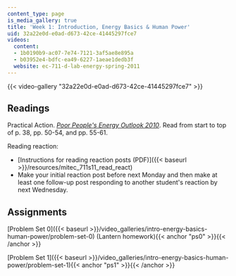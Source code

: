 ```yaml
---
content_type: page
is_media_gallery: true
title: 'Week 1: Introduction, Energy Basics & Human Power'
uid: 32a22e0d-e0ad-d673-42ce-41445297fce7
videos:
  content:
  - 1b0190b9-ac07-7e74-7121-3af5ae8e895a
  - b03952e4-bdfc-ea49-6227-1aeae1dedb3f
  website: ec-711-d-lab-energy-spring-2011
---
```



{{< video-gallery "32a22e0d-e0ad-d673-42ce-41445297fce7" >}}


Readings
--------

Practical Action. [_Poor People's Energy Outlook 2010_](https://practicalaction.org/poor-peoples-energy-outlook/#:~:text=The%20Poor%20People's%20Energy%20Outlook,the%20perspectives%20of%20the%20poor.&text=By%20drawing%20on%20the%20realities,framing%20the%20energy%20access%20narrative.). Read from start to top of p. 38, pp. 50-54, and pp. 55-61.

Reading reaction:

*   [Instructions for reading reaction posts (PDF)]({{< baseurl >}}/resources/mitec_711s11_read_react)
*   Make your initial reaction post before next Monday and then make at least one follow-up post responding to another student's reaction by next Wednesday.

Assignments
-----------

[Problem Set 0]({{< baseurl >}}/video_galleries/intro-energy-basics-human-power/problem-set-0) (Lantern homework){{< anchor "ps0" >}}{{< /anchor >}}

[Problem Set 1]({{< baseurl >}}/video_galleries/intro-energy-basics-human-power/problem-set-1){{< anchor "ps1" >}}{{< /anchor >}}